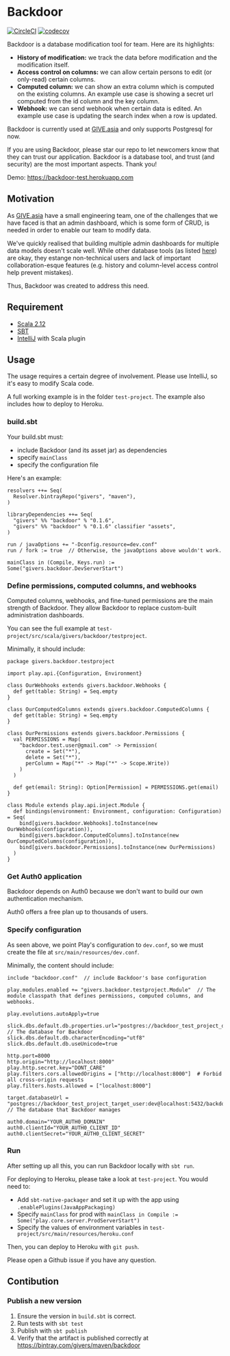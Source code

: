 Backdoor
=================

[![CircleCI](https://circleci.com/gh/GIVESocialMovement/backdoor.svg?style=svg&circle-token=5a6a8be56d280b635d32252c95eed90a5f87a44e)](https://circleci.com/gh/GIVESocialMovement/backdoor)
[![codecov](https://codecov.io/gh/GIVESocialMovement/backdoor/branch/master/graph/badge.svg?token=DmQ8nPCjKF)](https://codecov.io/gh/GIVESocialMovement/backdoor)

Backdoor is a database modification tool for team. Here are its highlights:

* __History of modification:__ we track the data before modification and the modification itself.
* __Access control on columns:__ we can allow certain persons to edit (or only-read) certain columns.
* __Computed column:__ we can show an extra column which is computed on the existing columns. An example use case is showing a secret url computed from the id column and the key column.
* __Webhook:__ we can send webhook when certain data is edited. An example use case is updating the search index when a row is updated.

Backdoor is currently used at [GIVE.asia](https://give.asia) and only supports Postgresql for now.

If you are using Backdoor, please star our repo to let newcomers know that they can trust our application. Backdoor is a database tool, and trust (and security) are the most important aspects. Thank you!

Demo: https://backdoor-test.herokuapp.com


Motivation
-----------

As [GIVE.asia](https://give.asia) have a small engineering team, one of the challenges that we have faced is that an admin dashboard, which is some form of CRUD, is needed in order to enable our team to modify data.

We've quickly realised that building multiple admin dashboards for multiple data models doesn't scale well. While other database tools (as listed [here](https://wiki.postgresql.org/wiki/Community_Guide_to_PostgreSQL_GUI_Tools#Postbird)) are okay, they estange non-technical users and lack of important collaboration-esque features (e.g. history and column-level access control help prevent mistakes).

Thus, Backdoor was created to address this need.


Requirement
------------

* [Scala 2.12](https://www.scala-lang.org/)
* [SBT](https://www.scala-sbt.org/)
* [IntelliJ](https://www.jetbrains.com/idea/) with Scala plugin


Usage
------

The usage requires a certain degree of involvement. Please use IntelliJ, so it's easy to modify Scala code.

A full working example is in the folder `test-project`. The example also includes how to deploy to Heroku.

### build.sbt

Your build.sbt must:

* include Backdoor (and its asset jar) as dependencies
* specify `mainClass`
* specify the configuration file

Here's an example:

```
resolvers ++= Seq(
  Resolver.bintrayRepo("givers", "maven"),
)

libraryDependencies ++= Seq(
  "givers" %% "backdoor" % "0.1.6",
  "givers" %% "backdoor" % "0.1.6" classifier "assets",
)

run / javaOptions += "-Dconfig.resource=dev.conf"
run / fork := true  // Otherwise, the javaOptions above wouldn't work.

mainClass in (Compile, Keys.run) := Some("givers.backdoor.DevServerStart")
```

### Define permissions, computed columns, and webhooks

Computed columns, webhooks, and fine-tuned permissions are the main strength of Backdoor. They allow Backdoor to replace custom-built administration dashboards.

You can see the full example at `test-project/src/scala/givers/backdoor/testproject`.

Minimally, it should include:

```
package givers.backdoor.testproject

import play.api.{Configuration, Environment}

class OurWebhooks extends givers.backdoor.Webhooks {
  def get(table: String) = Seq.empty
}

class OurComputedColumns extends givers.backdoor.ComputedColumns {
  def get(table: String) = Seq.empty
}

class OurPermissions extends givers.backdoor.Permissions {
  val PERMISSIONS = Map(
    "backdoor.test.user@gmail.com" -> Permission(
      create = Set("*"),
      delete = Set("*"),
      perColumn = Map("*" -> Map("*" -> Scope.Write))
    )
  )

  def get(email: String): Option[Permission] = PERMISSIONS.get(email)
}

class Module extends play.api.inject.Module {
  def bindings(environment: Environment, configuration: Configuration) = Seq(
    bind[givers.backdoor.Webhooks].toInstance(new OurWebhooks(configuration)),
    bind[givers.backdoor.ComputedColumns].toInstance(new OurComputedColumns(configuration)),
    bind[givers.backdoor.Permissions].toInstance(new OurPermissions)
  )
}
```

### Get Auth0 application

Backdoor depends on Auth0 because we don't want to build our own authentication mechanism.

Auth0 offers a free plan up to thousands of users.


### Specify configuration

As seen above, we point Play's configuration to `dev.conf`, so we must create the file at `src/main/resources/dev.conf`.

Minimally, the content should include:

```
include "backdoor.conf"  // include Backdoor's base configuration

play.modules.enabled += "givers.backdoor.testproject.Module"  // The module classpath that defines permissions, computed columns, and webhooks.

play.evolutions.autoApply=true

slick.dbs.default.db.properties.url="postgres://backdoor_test_project_dev_user:dev@localhost:5432/backdoor_test_project_dev"  // The database for Backdoor
slick.dbs.default.db.characterEncoding="utf8"
slick.dbs.default.db.useUnicode=true

http.port=8000
http.origin="http://localhost:8000"
play.http.secret.key="DONT_CARE"
play.filters.cors.allowedOrigins = ["http://localhost:8000"]  # Forbid all cross-origin requests
play.filters.hosts.allowed = ["localhost:8000"]

target.databaseUrl = "postgres://backdoor_test_project_target_user:dev@localhost:5432/backdoor_test_project_target"  // The database that Backdoor manages

auth0.domain="YOUR_AUTH0_DOMAIN"
auth0.clientId="YOUR_AUTH0_CLIENT_ID"
auth0.clientSecret="YOUR_AUTH0_CLIENT_SECRET"
```

### Run

After setting up all this, you can run Backdoor locally with `sbt run`.

For deploying to Heroku, please take a look at `test-project`. You would need to:

* Add `sbt-native-packager` and set it up with the app using `.enablePlugins(JavaAppPackaging)`
* Specify `mainClass` for prod with `mainClass in Compile := Some("play.core.server.ProdServerStart")`
* Specify the values of environment variables in `test-project/src/main/resources/heroku.conf`

Then, you can deploy to Heroku with `git push`.

Please open a Github issue if you have any question.


Contibution
------------

### Publish a new version

1. Ensure the version in `build.sbt` is correct.
2. Run tests with `sbt test`
3. Publish with `sbt publish`
4. Verify that the artifact is published correctly at https://bintray.com/givers/maven/backdoor


